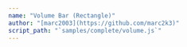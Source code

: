```yaml
---
name: "Volume Bar (Rectangle)"
author: "[marc2003](https://github.com/marc2k3)"
script_path: "`samples/complete/volume.js`"
---
```

